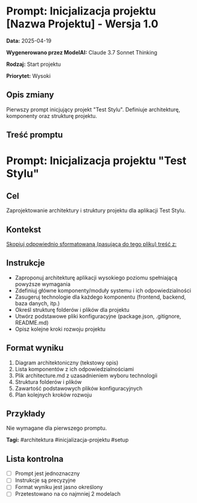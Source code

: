 # Prompt: Inicjalizacja projektu [Nazwa Projektu] - Wersja 1.0

**Data:** 2025-04-19

**Wygenerowano przez ModelAI:** Claude 3.7 Sonnet Thinking

**Rodzaj:** Start projektu

**Priorytet:** Wysoki

## Opis zmiany

Pierwszy prompt inicjujący projekt "Test Stylu". Definiuje architekturę, komponenty oraz strukturę projektu.

## Treść promptu

# Prompt: Inicjalizacja projektu "Test Stylu"

## Cel

Zaprojektowanie architektury i struktury projektu dla aplikacji Test Stylu.

## Kontekst

[Skopiuj odpowiednio sformatowaną (pasującą do tego pliku) treść z:](/project-vision.md)

## Instrukcje

- Zaproponuj architekturę aplikacji wysokiego poziomu spełniającą powyższe wymagania
- Zdefiniuj główne komponenty/moduły systemu i ich odpowiedzialności
- Zasugeruj technologie dla każdego komponentu (frontend, backend, baza danych, itp.)
- Określ strukturę folderów i plików dla projektu
- Utwórz podstawowe pliki konfiguracyjne (package.json, .gitignore, README.md)
- Opisz kolejne kroki rozwoju projektu

## Format wyniku

1. Diagram architektoniczny (tekstowy opis)
2. Lista komponentów z ich odpowiedzialnościami
3. Plik architecture.md z uzasadnieniem wyboru technologii
4. Struktura folderów i plików
5. Zawartość podstawowych plików konfiguracyjnych
6. Plan kolejnych kroków rozwoju

## Przykłady

Nie wymagane dla pierwszego promptu.

**Tagi:** #architektura #inicjalizacja-projektu #setup

## Lista kontrolna

- [ ] Prompt jest jednoznaczny
- [ ] Instrukcje są precyzyjne
- [ ] Format wyniku jest jasno określony
- [ ] Przetestowano na co najmniej 2 modelach
